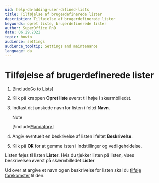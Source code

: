 ```yaml
---
uid: help-da-adding-user-defined-lists
title: Tilføjelse af brugerdefinerede lister
description: Tilføjelse af brugerdefinerede lister
keywords: opret liste, brugerdefinerede lister
author: SuperOffice RnD
date: 06.29.2022
topic: howto
audience: settings
audience_tooltip: Settings and maintenance
language: da
---
```


# Tilføjelse af brugerdefinerede lister

1. [!include[Go to Lists](includes/goto-lists.md)]

2. Klik på knappen **Opret liste** øverst til højre i skærmbilledet.

3. Indtast det ønskede navn for listen i feltet **Navn**.

    > [!NOTE]
    > [!include[Mandatory](includes/note-mandatory-field.md)]

4. Angiv eventuelt en beskrivelse af listen i feltet **Beskrivelse**.

5. Klik på **OK** for at gemme listen i Indstillinger og vedligeholdelse.

Listen føjes til listen **Lister**. Hvis du tjekker listen på listen, vises beskrivelsen øverst på skærmbilledet **Lister**.

Ud over at angive et navn og en beskrivelse for listen skal du [tilføje forekomster][1] til den.

<!-- Referenced links -->
[1]: adding-items.md

<!-- Referenced images -->